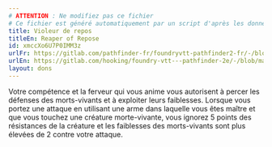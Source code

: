 ```yaml
---
# ATTENTION : Ne modifiez pas ce fichier
# Ce fichier est généré automatiquement par un script d'après les données du module Foundry VTT officiel et de sa traduction
title: Violeur de repos
titleEn: Reaper of Repose
id: xmccXo6U7P0IMM3z
urlFr: https://gitlab.com/pathfinder-fr/foundryvtt-pathfinder2-fr/-/blob/master/data/feats/xmccXo6U7P0IMM3z.htm
urlEn: https://gitlab.com/hooking/foundry-vtt---pathfinder-2e/-/blob/master/packs/data/feats.db/reaper-of-repose.json
layout: dons
---
```

Votre compétence et la ferveur qui vous anime vous autorisent à percer les défenses des morts-vivants et à exploiter leurs faiblesses. Lorsque vous portez une attaque en utilisant une arme dans laquelle vous êtes maître et que vous touchez une créature morte-vivante, vous ignorez 5 points des résistances de la créature et les faiblesses des morts-vivants sont plus élevées de 2 contre votre attaque.
